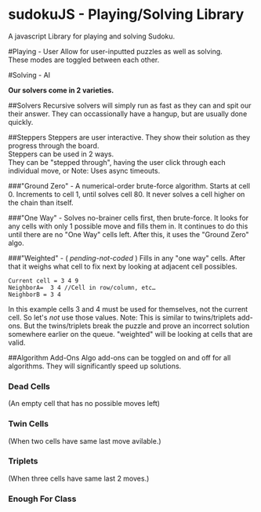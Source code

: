 sudokuJS - Playing/Solving Library
========

A javascript Library for playing and solving Sudoku.



#Playing - User 
Allow for user-inputted puzzles as well as solving.  
These modes are toggled between each other.

#Solving - AI

**Our solvers come in 2 varieties.**

##Solvers
Recursive solvers will simply run as fast as they can and spit our their answer.
They can occassionally have a hangup, but are usually done quickly.

##Steppers
Steppers are user interactive. They show their solution as they progress through the board.  
Steppers can be used in 2 ways.  
They can be "stepped through", having the user click through each individual move, or 
Note: Uses async timeouts.

###"Ground Zero" - A numerical-order brute-force algorithm.
Starts at cell 0. Increments to cell 1, until solves cell 80.
It never solves a cell higher on the chain than itself.

###"One Way" - Solves no-brainer cells first, then brute-force.
It looks for any cells with only 1 possible move and fills them in. It continues to do this until there are no "One Way" cells left. After this, it uses the "Ground Zero" algo.
 
###"Weighted" - ( *pending-not-coded* )
Fills in any "one way" cells. 
After that it weighs what cell to fix next by looking at adjacent cell possibles.
 
	Current cell = 3 4 9
	NeighborA=  3 4 //Cell in row/column, etc…
	NeighborB = 3 4 
	
In this example cells 3 and 4 must be used for themselves, not the current cell.
So let's *not* use those values.
Note: This is similar to twins/triplets add-ons. But the twins/triplets break the puzzle and prove an incorrect solution somewhere earlier on the queue. "weighted" will be looking at cells that are valid.

##Algorithm Add-Ons
Algo add-ons can be toggled on and off for all algorithms. They will significantly speed up solutions.

### Dead Cells
(An empty cell that has no possible moves left)

### Twin Cells
(When two cells have same last move avilable.)

### Triplets
(When three cells have same last 2 moves.)

### Enough For Class
